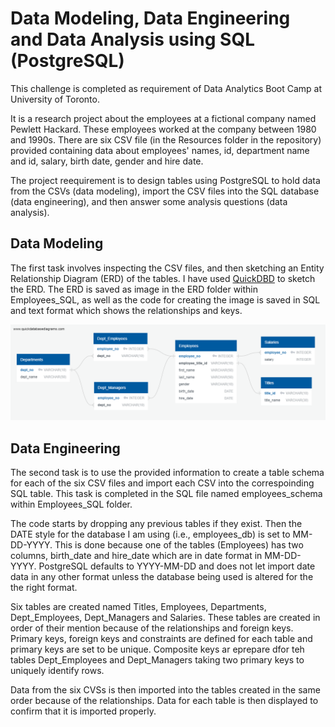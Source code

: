 # Data Modeling, Data Engineering and Data Analysis using SQL (PostgreSQL)

This challenge is completed as requirement of Data Analytics Boot Camp at University of Toronto.

It is a research project about the employees at a fictional company named Pewlett Hackard. These employees worked at the company between 1980 and 1990s. There are six CSV file (in the Resources folder in the repository) provided containing data about employees' names, id, department name and id, salary, birth date, gender and hire date.

The project reequirement is to design tables using PostgreSQL to hold data from the CSVs (data modeling), import the CSV files into the SQL database (data engineering), and then answer some analysis questions (data analysis). 

## Data Modeling

The first task involves inspecting the CSV files, and then sketching an Entity Relationship Diagram (ERD) of the tables. I have used [QuickDBD](https://www.quickdatabasediagrams.com/) to sketch the ERD. The ERD is saved as image in the ERD folder within Employees_SQL, as well as the code for creating the image is saved in SQL and text format which shows the relationships and keys. 

![alt text](Employees_SQL/ERD/Employees_ERD_png.png)

## Data Engineering

The second task is to use the provided information to create a table schema for each of the six CSV files and import each CSV into the correspoinding SQL table. This task is completed in the SQL file named employees_schema within Employees_SQL folder. 

The code starts by dropping any previous tables if they exist. Then the DATE style for the database I am using (i.e., employees_db) is set to MM-DD-YYYY. This is done because one of the tables (Employees) has two columns, birth_date and hire_date which are in date format in MM-DD-YYYY. PostgreSQL defaults to YYYY-MM-DD and does not let import date data in any other format unless the database being used is altered for the the right format. 

Six tables are created named Titles, Employees, Departments, Dept_Employees, Dept_Managers and Salaries. These tables are created in order of their mention because of the relationships and foreign keys. Primary keys, foreign keys and constraints are defined for each table and primary keys are set to be unique. Composite keys ar eprepare dfor teh tables Dept_Employees and Dept_Managers taking two primary keys to uniquely identify rows.

Data from the six CVSs is then imported into the tables created in the same order because of the relationships. Data for each table is then displayed to confirm that it is imported properly.

